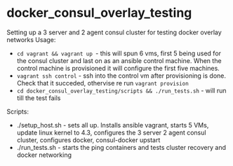 # docker_consul_overlay_testing
Setting up a 3 server and 2 agent consul cluster for testing docker overlay networks
Usage:
* ```cd vagrant && vagrant up ```- this will spun 6 vms, first 5 being used for the consul cluster and last on as an ansible control machine. When the control machine is provisioned it will configure the first five machines. 
* ```vagrant ssh control``` - ssh into the control vm after provisioning is done. Check that it succeded, othervise re run ```vagrant provision```
* ``` cd docker_consul_overlay_testing/scripts && ./run_tests.sh ``` -  will run till the test fails

Scripts:
* ./setup_host.sh - sets all up. Installs ansible vagrant, starts 5 VMs, update linux kernel to 4.3, configures the 3 server 2 agent consul cluster, configures docker, consul-docker upstart
* ./run_tests.sh - starts the ping containers and tests cluster recovery and docker networking

